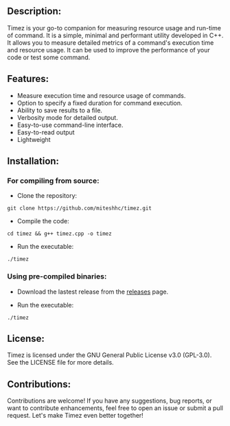 ## Description:

Timez is your go-to companion for measuring resource usage and run-time of
command. It is a simple, minimal and performant utility developed in C++.
It allows you to measure detailed metrics of a command's execution time and
resource usage. It can be used to improve the performance of your code or test
some command.


## Features:

- Measure execution time and resource usage of commands.
- Option to specify a fixed duration for command execution.
- Ability to save results to a file.
- Verbosity mode for detailed output.
- Easy-to-use command-line interface.
- Easy-to-read output
- Lightweight


## Installation:

### For compiling from source:

- Clone the repository:

```
git clone https://github.com/miteshhc/timez.git
```

- Compile the code:

```
cd timez && g++ timez.cpp -o timez
```

- Run the executable:

```
./timez
```


### Using pre-compiled binaries:

- Download the lastest release from the
  [releases](https://github.com/miteshhc/timez/releases) page.

- Run the executable:

```
./timez
```


## License:

Timez is licensed under the GNU General Public License v3.0 (GPL-3.0).
See the LICENSE file for more details.


## Contributions:
Contributions are welcome! If you have any suggestions, bug reports, or want
to contribute enhancements, feel free to open an issue or submit a pull request.
Let's make Timez even better together!
